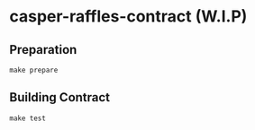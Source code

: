 # casper-raffles-contract (W.I.P)

## Preparation

```
make prepare
```

## Building Contract

```
make test
```
